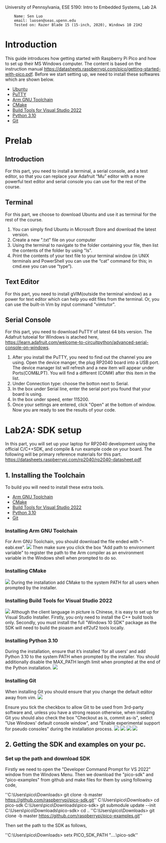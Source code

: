 University of Pennsylvania, ESE 5190: Intro to Embedded Systems, Lab 2A


        Name: Sen Luo
        email: luosen@seas.upenn.edu
        Tested on: Razer Blade 15 (15-inch, 2020), Windows 10 21H2

# Introduction

This guide introduces how getting started with Raspberry Pi Pico and how to set up their MS Windows computer. The content is based on the instruction manual https://datasheets.raspberrypi.com/pico/getting-started-with-pico.pdf. Before we start setting up, we need to install these softwares which are shown below. 

- [Ubuntu](https://ubuntu.com/download/desktop)
- [PuTTY](https://www.chiark.greenend.org.uk/~sgtatham/putty/latest.html)					
- [Arm GNU Toolchain](https://developer.arm.com/downloads/-/arm-gnu-toolchain-downloads)
- [CMake](https://cmake.org/download/)
- [Build Tools for Visual Studio 2022](https://visualstudio.microsoft.com/downloads/#build-tools-for-visual-studio-2022)
- [Python 3.10](https://www.python.org/downloads/windows/)
- [Git](https://git-scm.com/download/win)

# Prelab
## Introduction
For this part, you need to install a terminal, a serial console, and a test editor, so that you can replace your Adafruit “Mu” editor with a more powerful text editor and serial console you can use for the rest of the course. 

## Terminal 
For this part, we choose to download Ubuntu and use it as terminal for the rest of the course. 
1. You can simply find Ubuntu in Microsoft Store and download the latest version. 
2. Create a new ".txt" file on your computer
3. Using the terminal to navigate to the folder containing your file, then list the contents of the folder by using "ls".
4. Print the contents of your text file to your terminal window (in UNIX terminals and PowerShell you can use the “cat” command for this; in cmd.exe you can use “type”). 

## Text Editor
For this part, you need to install gVIM(outside the terminal window) as a power for text editor which can help you edit files from the terminal. Or, you can use the built-in Vim by input command "vimtutor". 

## Serial Console
For this part, you need to download PuTTY of latest 64 bits version. The Adafruit tutoeial for Windows is atached here, https://learn.adafruit.com/welcome-to-circuitpython/advanced-serial-console-on-windows. 
1. After you install the PuTTY, you need to find out the channel you are using. Open the device manger, the plug RP2040 board into a USB port. The device manager list will refresh and a new item will appear under Ports(COM&LPT). You will find a different (COM#) after this item in the list. 
2. Under Connection type: choose the botton next to Serial.
3. In the box under Serial line, enter the serial port you found that your board is using.
4. In the box under speed, enter 115200.
5. Once your settings are entered, click "Open" at the bottom of window. Now you are ready to see the results of your code.

# Lab2A: SDK setup
In this part, you will set up your laptop for RP2040 development using the official C/C++SDK, and compile & run example code on your board. The following will be primary reference materials for this part. https://datasheets.raspberrypi.com/rp2040/rp2040-datasheet.pdf

## 1. Installing the Toolchain
To build you will need to install these extra tools.
- [Arm GNU Toolchain](https://developer.arm.com/downloads/-/arm-gnu-toolchain-downloads)
- [CMake](https://cmake.org/download/)
- [Build Tools for Visual Studio 2022](https://visualstudio.microsoft.com/downloads/#build-tools-for-visual-studio-2022)
- [Python 3.10](https://www.python.org/downloads/windows/)
- [Git](https://git-scm.com/download/win)

### Installing Arm GNU Toolchain
For Arm GNU Toolchain, you should download the file ended with "-eabi.exe".
![](https://github.com/SEN316/ese5190-2022-lab2-into-the-void-star/blob/main/GNU%20Toolchain.png)
Then make sure you click the box "Add path to environment variable" to register the path to the Arm compiler as an environment variable in the Windows shell when prompted to do so.

### Installing CMake
![](https://github.com/SEN316/ese5190-2022-lab2-into-the-void-star/blob/main/Cmake.png)
During the installation add CMake to the system PATH for all users when prompted by the installer.

### Installing Build Tools for Visual Studio 2022
![](https://github.com/SEN316/ese5190-2022-lab2-into-the-void-star/blob/main/VScode.png)
Although the client language in picture is Chinese, it is easy to set up for Visual Studio Installer. Firstly, you only need to install the C++ build tools only. Secondly, you must install the full "Windows 10 SDK" package as the SDK will need to build the pioasm and elf2uf2 tools locally. 

### Installing Python 3.10
During the installation, ensure that it’s installed 'for all users' and add Python 3.10 to the system PATH when prompted by
the installer. You should additionally disable the MAX_PATH length limit when prompted at the end of the Python installation.
![](https://github.com/SEN316/ese5190-2022-lab2-into-the-void-star/blob/main/python3.10.png)

### Installing Git
When installing Git you should ensure that you change the default editor away from vim. 
![](https://github.com/SEN316/ese5190-2022-lab2-into-the-void-star/blob/main/git1.png)

Ensure you tick the checkbox to allow Git to be used from 3rd-party software and, unless you have a strong reason otherwise, when installing Git you should also check the box "Checkout as is, commit as-is", select "Use Windows' default console window", and "Enable experimental support for pseudo consoles" during the installation process.
![](https://github.com/SEN316/ese5190-2022-lab2-into-the-void-star/blob/main/git2.png)
![](https://github.com/SEN316/ese5190-2022-lab2-into-the-void-star/blob/main/git3.png)
![](https://github.com/SEN316/ese5190-2022-lab2-into-the-void-star/blob/main/git4.png)
![](https://github.com/SEN316/ese5190-2022-lab2-into-the-void-star/blob/main/git5.png)

## 2. Getting the SDK and examples on your pc.

### Set up the path and download SDK
Firstly we need to open the "Developer Command Prompt for VS 2022" window from the Windows Menu. Then we download the "pico-sdk" and "pico-examples" from github and make files for them by using following code,

''C:\Users\pico\Downloads> git clone -b master https://github.com/raspberrypi/pico-sdk.git''
C:\Users\pico\Downloads> cd pico-sdk
C:\Users\pico\Downloads\pico-sdk> git submodule update --init
C:\Users\pico\Downloads\pico-sdk> cd ..
''C:\Users\pico\Downloads> git clone -b master https://github.com/raspberrypi/pico-examples.git''


Then set the path to the SDK as follows, 

''C:\Users\pico\Downloads> setx PICO_SDK_PATH "..\..\pico-sdk''

